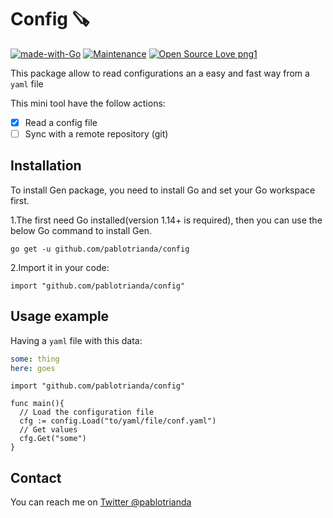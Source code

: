 # Config 🪚
[![made-with-Go](https://img.shields.io/badge/Made%20with-Go-1f425f.svg)](https://go.dev/)
[![Maintenance](https://img.shields.io/badge/Maintained%3F-yes-green.svg)](https://GitHub.com/Naereen/StrapDown.js/graphs/commit-activity)
[![Open Source Love png1](https://badges.frapsoft.com/os/v1/open-source.png?v=103)](https://github.com/ellerbrock/open-source-badges/)

This package allow to read configurations an a easy and fast way from a `yaml` file

This mini tool have the follow actions:
* [x] Read a config file
* [ ] Sync with a remote repository (git)

## Installation
To install Gen package, you need to install Go and set your Go workspace first.

1.The first need Go installed(version 1.14+ is required), then you can use the below Go command to install Gen.

```
go get -u github.com/pablotrianda/config
```

2.Import it in your code:
```golang
import "github.com/pablotrianda/config"
```
## Usage example
Having a `yaml` file with this data:
```yaml
some: thing
here: goes
```
```golang
import "github.com/pablotrianda/config"

func main(){
  // Load the configuration file
  cfg := config.Load("to/yaml/file/conf.yaml")
  // Get values
  cfg.Get("some")
}
```
## Contact
You can reach me on [Twitter @pablotrianda](https://www.twitter.com/pablotrianda)
